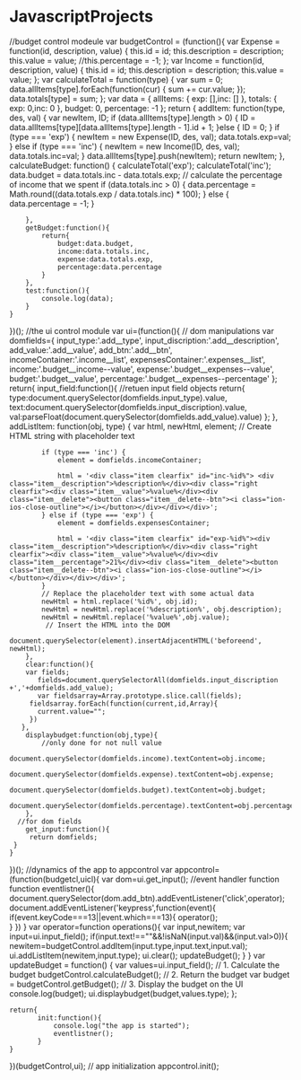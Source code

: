 # JavascriptProjects
//budget control modeule 
var budgetControl = (function(){
    var Expense = function(id, description, value) {
        this.id = id;
        this.description = description;
        this.value = value;
        //this.percentage = -1;
    };
    var Income = function(id, description, value) {
        this.id = id;
        this.description = description;
        this.value = value;
    };
   var calculateTotal = function(type) {
        var sum = 0;
        data.allItems[type].forEach(function(cur) {
            sum += cur.value;
        });
        data.totals[type] = sum;
    };
    var data = {
        allItems: {
            exp: [],inc: []
        },
        totals: {
            exp: 0,inc: 0
        },
        budget: 0, percentage: -1
    };
    return {
        addItem: function(type, des, val) {
            var newItem, ID;
            if (data.allItems[type].length > 0) {
                ID = data.allItems[type][data.allItems[type].length - 1].id + 1;
            }else {
                ID = 0;
            }
            if (type === 'exp') {
                newItem = new Expense(ID, des, val);
                data.totals.exp=val;
            } else if (type === 'inc') {
                newItem = new Income(ID, des, val);
                data.totals.inc=val;
            }
            data.allItems[type].push(newItem);
          return newItem;
        },
        calculateBudget: function() {
            calculateTotal('exp');
            calculateTotal('inc');
            data.budget = data.totals.inc - data.totals.exp;
            // calculate the percentage of income that we spent
            if (data.totals.inc > 0) {
                data.percentage = Math.round((data.totals.exp / data.totals.inc) * 100);
            } else {
                data.percentage = -1;
            }            

        },
        getBudget:function(){
            return{
                budget:data.budget,
                income:data.totals.inc,
                expense:data.totals.exp,
                percentage:data.percentage
            }
        },
        test:function(){
            console.log(data);
        }
    }
})();
//the ui control module 
var ui=(function(){
    // dom manipulations
    var domfields={
        input_type:'.add__type',
        input_discription:'.add__description',
        add_value:'.add__value',
        add_btn:'.add__btn',
        incomeContainer:'.income__list',
        expensesContainer:'.expenses__list',
        income:'.budget__income--value',
        expense:'.budget__expenses--value',
        budget:'.budget__value',
        percentage:'.budget__expenses--percentage'
    };
    return{
        input_field:function(){
         //retuen input field objects
            return{
            type:document.querySelector(domfields.input_type).value,
            text:document.querySelector(domfields.input_discription).value,
            val:parseFloat(document.querySelector(domfields.add_value).value)
          };
        },
          addListItem: function(obj, type) {
            var html, newHtml, element;
            // Create HTML string with placeholder text
            
            if (type === 'inc') {
                element = domfields.incomeContainer;
                
                html = '<div class="item clearfix" id="inc-%id%"> <div class="item__description">%description%</div><div class="right clearfix"><div class="item__value">%value%</div><div class="item__delete"><button class="item__delete--btn"><i class="ion-ios-close-outline"></i></button></div></div></div>';
            } else if (type === 'exp') {
                element = domfields.expensesContainer;
                
                html = '<div class="item clearfix" id="exp-%id%"><div class="item__description">%description%</div><div class="right clearfix"><div class="item__value">%value%</div><div class="item__percentage">21%</div><div class="item__delete"><button class="item__delete--btn"><i class="ion-ios-close-outline"></i></button></div></div></div>';
            }
            // Replace the placeholder text with some actual data
            newHtml = html.replace('%id%', obj.id);
            newHtml = newHtml.replace('%description%', obj.description);
            newHtml = newHtml.replace('%value%',obj.value);
             // Insert the HTML into the DOM
            document.querySelector(element).insertAdjacentHTML('beforeend', newHtml);
        },
        clear:function(){
        var fields; 
           fields=document.querySelectorAll(domfields.input_discription +','+domfields.add_value);
           var fieldsarray=Array.prototype.slice.call(fields);
         fieldsarray.forEach(function(current,id,Array){ 
           current.value="";
         })
       },
        displaybudget:function(obj,type){
            //only done for not null value
            document.querySelector(domfields.income).textContent=obj.income;
            document.querySelector(domfields.expense).textContent=obj.expense;
            document.querySelector(domfields.budget).textContent=obj.budget;
            document.querySelector(domfields.percentage).textContent=obj.percentage+'%';
        },
      //for dom fields 
        get_input:function(){
         return domfields;
     }
    }
})();
//dynamics of the app to appcontrol
var appcontrol=(function(budgetcl,uicl){
    var dom=ui.get_input();
    //event handler function
    function eventlistner(){
       document.querySelector(dom.add_btn).addEventListener('click',operator);
       document.addEventListener('keypress',function(event){
        if(event.keyCode===13||event.which===13){
            operator();  
        }
     })
    }
    var operator=function operations(){
       var input,newitem;
        var input=ui.input_field();
       if(input.text!==""&&!isNaN(input.val)&&(input.val>0)){
        newitem=budgetControl.addItem(input.type,input.text,input.val);
        ui.addListItem(newitem,input.type);
        ui.clear();
           updateBudget();
        }
    }
     var updateBudget = function() {
         var values=ui.input_field(); 
        // 1. Calculate the budget
        budgetControl.calculateBudget();
        // 2. Return the budget
        var budget = budgetControl.getBudget();
        // 3. Display the budget on the UI
         console.log(budget);
         ui.displaybudget(budget,values.type);
    };
    
    return{
           init:function(){
               console.log("the app is started");
               eventlistner();
           }
    } 
})(budgetControl,ui);
// app initialization
appcontrol.init();



